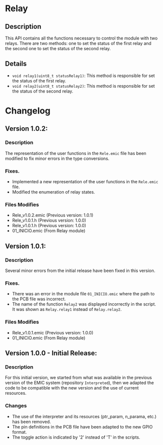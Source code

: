 # Relay ## DescriptionThis API contains all the functions necessary to control the module with two relays.There are two methods: one to set the status of the first relay and the second one to set the status of the second relay.## Details- `void relay1(uint8_t statusRelay1)`: This method is responsible for set the status of the first relay.- `void relay2(uint8_t statusRelay2)`: This method is responsible for set the status of the second relay.  # Changelog## Version 1.0.2:### DescriptionThe representation of the user functions in the `Rele.emic` file has been modified to fix minor errors in the type conversions. ### Fixes.- Implemented a new representation of the user functions in the `Rele.emic` file.- Modified the enumeration of relay states.### Files Modifies- Rele_v1.0.2.emic (Previous version: 1.0.1)- Rele_v1.0.1.h (Previous version: 1.0.0)- Rele_v1.0.1.h (Previous version: 1.0.0)- 01_INICIO.emic (From Relay module)## Version 1.0.1:### DescriptionSeveral minor errors from the initial release have been fixed in this version.### Fixes.- There was an error in the module file `01_INICIO.emic` where the path to the PCB file was incorrect.- The name of the function `Relay2` was displayed incorrectly in the script. It was shown as `Relay.relay1` instead of `Relay.relay2`.### Files Modifies- Rele_v1.0.1.emic (Previous version: 1.0.0)- 01_INICIO.emic (From Relay module)## Version 1.0.0 - Initial Release:### DescriptionFor this initial version, we started from what was available in the previous version of the EMIC system (repository `Interpreted`), then we adapted the code to be compatible with the new version and the use of current resources.### Changes- The use of the interpreter and its resources (ptr_param, n_parama, etc.) has been removed.- The pin definitions in the PCB file have been adapted to the new GPIO format.- The toggle action is indicated by '2' instead of 'T' in the scripts.